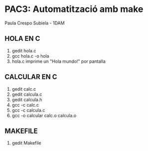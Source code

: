 # PAC3: Automatització amb make

Paula Crespo Subiela - 1DAM

## HOLA EN C

1. gedit hola.c
2. gcc hola.c -o hola
3. hola.c imprime un "Hola mundo!" por pantalla

## CALCULAR EN C

1. gedit calc.c
2. gedit calcula.c
3. gedit calcula.h
4. gcc -c calc.c
5. gcc -c calcula.c
6. gcc -o calcular calc.o calcula.o

## MAKEFILE

1. gedit Makefile
